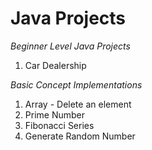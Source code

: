 # Java Projects
*Beginner Level Java Projects*

1. Car Dealership


*Basic Concept Implementations*

1. Array - Delete an element
2. Prime Number
3. Fibonacci Series
4. Generate Random Number

